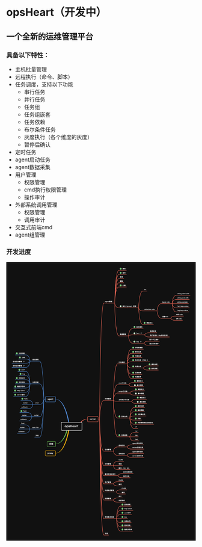 # opsHeart（开发中）

## 一个全新的运维管理平台
### 具备以下特性：
+ 主机批量管理
+ 远程执行（命令、脚本）
+ 任务调度，支持以下功能
    - 串行任务
    - 并行任务
    - 任务组
    - 任务组嵌套
    - 任务依赖
    - 布尔条件任务
    - 灰度执行（各个维度的灰度）
    - 暂停后确认
+ 定时任务
+ agent启动任务
+ agent数据采集
+ 用户管理
    - 权限管理
    - cmd执行权限管理
    - 操作审计
+ 外部系统调用管理
    - 权限管理
    - 调用审计
+ 交互式前端cmd
+ agent组管理

### 开发进度
![avatar](./opsHeart.png)

